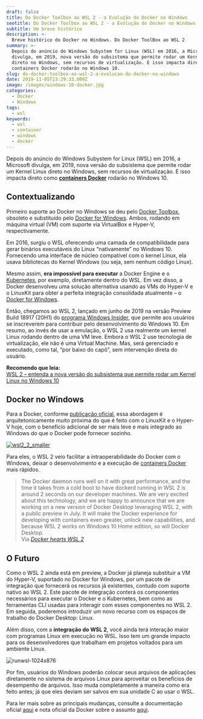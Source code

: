 ```yaml
---
draft: false
title: Do Docker Toolbox ao WSL 2 - a Evolução do Docker no Windows
seotitle: Do Docker Toolbox ao WSL 2 - a Evolução do Docker no Windows
subtitle: Um breve histórico
description: >-
  Breve histórico do Docker no Windows. Do Docker ToolBox ao WSL 2
summary: >-
  Depois do anúncio do Windows Subystem for Linux (WSL) em 2016, a Microsoft
  divulga, em 2019, nova versão do subsistema que permite rodar um Kernel Linux
  direto no Windows, sem recursos de virtualização. E isso impacta direto como
  containers Docker rodarão no Windows 10.
slug: do-docker-toolbox-ao-wsl-2-a-evolucao-do-docker-no-windows
date: 2019-11-05T23:29:33.000Z
image: /images/windows-10-docker.jpg
categories:
  - Docker
  - Windows
tags:
  - wsl
keywords:
  - wsl
  - container
  - windows
  - docker
---
```


Depois do anúncio do Windows Subystem for Linux (WSL) em 2016, a Microsoft divulga, em 2019, nova versão do subsistema que permite rodar um Kernel Linux direto no Windows, sem recursos de virtualização. E isso impacta direto como [**containers Docker**](https://www.udemy.com/course/docker-introducao-a-administracao-de-containers/) rodarão no Windows 10.

## Contextualizando

Primeiro suporte ao Docker no Windows se deu pelo [Docker Toolbox](https://docs.docker.com/toolbox/overview/), obsoleto e substituído pelo [Docker for Windows](https://docs.docker.com/docker-for-windows/). Ambos, rodando em máquina virtual (VM) com suporte via VirtualBox e Hyper-V, respectivamente.

Em 2016, surgiu o WSL oferecendo uma camada de compatibilidade para gerar binários executáveis do Linux “nativamente” no Windows 10. Fornecendo uma interface de núcleo compatível com o kernel Linux, ela usava bibliotecas do Kernel Windows (ou seja, sem nenhum código Linux).

Mesmo assim, **era impossível para executar** a Docker Engine e o [Kubernetes](https://www.profissionaisti.com.br/2018/07/o-que-e-o-kubernetes-e-sua-importancia/ "O que é o Kubernetes e sua importância"), por exemplo, diretamente dentro do WSL. Em vez disso, a Docker desenvolveu uma solução alternativa usando as VMs do Hyper-V e o LinuxKit para obter a perfeita integração consolidada atualmente – o [Docker for Windows](https://docs.docker.com/docker-for-windows/).

Então, chegamos ao WSL 2, lançado em junho de 2019 na versão Preview Build 18917 (20H1) do [programa Windows Insider](https://insider.windows.com/pt-br/), que permite aos usuários se inscreverem para contribuir pelo desenvolvimento do Windows 10. Em resumo, ao invés de usar a emulação, o WSL 2 usa realmente um kernel Linux rodando dentro de uma VM leve. Embora o WSL 2 use tecnologia de virtualização, ele não é uma Virtual Machine. Mas, será gerenciado e executado, como tal, “por baixo do capô”, sem intervenção direta do usuário.

**Recomendo que leia:**\
[WSL 2 – entenda a nova versão do subsistema que permite rodar um Kernel Linux no Windows 10](https://www.linuxdescomplicado.com.br/2019/06/wsl-2-entenda-a-nova-versao-do-subsistema-que-permite-rodar-um-kernel-linux-no-windows.html)

## Docker no Windows

Para a Docker, conforme [publicação oficial](https://engineering.docker.com/2019/06/docker-hearts-wsl-2/), essa abordagem é arquitetonicamente muito próxima do que é feito com o LinuxKit e o Hyper-V hoje, com o benefício adicional de ser mais leve e mais integrado ao Windows do que o Docker pode fornecer sozinho.

[![wsl2_2_smaller](../../../images/wsl2_2_smaller.gif)](https://engineering.docker.com/2019/06/docker-hearts-wsl-2/)

Para eles, o WSL 2 veio facilitar a intraoperabilidade do Docker com o Windows, deixar o desenvolvimento e a execução de [containers Docker](https://click.linksynergy.com/deeplink?id=/rNXZOKZPuM&mid=39197&murl=https%3A%2F%2Fwww.udemy.com%2Fdocker-introducao-a-administracao-de-containers%2F) mais rápidos.

> The Docker daemon runs well on it with great performance, and the time it takes from a cold boot to have dockerd running in WSL 2 is around 2 seconds on our developer machines. We are very excited about this technology, and we are happy to announce that we are working on a new version of Docker Desktop leveraging WSL 2, with a public preview in July. It will make the Docker experience for developing with containers even greater, unlock new capabilities, and because WSL 2 works on Windows 10 Home edition, so will Docker Desktop.\
> Via _[Docker hearts WSL 2](https://engineering.docker.com/2019/06/docker-hearts-wsl-2/)_

## O Futuro

Como o WSL 2 ainda está em preview, a Docker já planeja substituir a VM do Hyper-V, suportado no Docker for Windows, por um pacote de integração que fornecerá os recursos já existentes, contudo com suporte nativo ao WSL 2. Este pacote de integração conterá os componentes necessários para executar o Docker e o Kubernetes, bem como as ferramentas CLI usadas para interagir com esses componentes no WSL 2. Em seguida, poderemos introduzir um novo recurso com os espaços de trabalho do Docker Desktop: Linux.

Além disso, com a **integração do WSL 2**, você ainda terá interação maior com programas Linux em execução no WSL. Isso tem um grande impacto para os desenvolvedores que trabalham em projetos voltados para um ambiente Linux.

![runwsl-1024x876](../../../images/runwsl-1024x876.gif)

Por fim, usuários do Windows poderão colocar seus arquivos de aplicações diretamente no sistema de arquivos Linux para aproveitar os benefícios de desempenho de arquivos. Isso muda completamente a maneira como era feito antes; já que eles deviam ser salvos em sua unidade C ao usar o WSL.

Para ler mais sobre as principais mudanças, consulte a documentação oficial [aqui](https://docs.microsoft.com/en-us/windows/wsl/wsl2-ux-changes) e nota oficial da Docker sobre o assunto [aqui](https://engineering.docker.com/2019/06/docker-hearts-wsl-2/).
